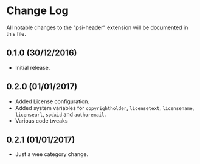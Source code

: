 # Change Log
All notable changes to the "psi-header" extension will be documented in this file.

## 0.1.0 (30/12/2016)

* Initial release.

## 0.2.0 (01/01/2017)

* Added License configuration.
* Added system variables for `copyrightholder`, `licensetext`, `licensename`, `licenseurl`, `spdxid` and `authoremail`.
* Various code tweaks

## 0.2.1 (01/01/2017)

* Just a wee category change.
